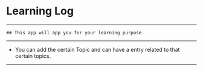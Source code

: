 # Learning Log 
___
    ## This app will app you for your learning purpose.
___
* You can add the certain Topic and can have a entry related to that certain topics.
___